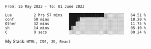 <!--START_SECTION:waka-->

```text
From: 25 May 2023 - To: 01 June 2023

Lua          2 hrs 57 mins   ████████████████░░░░░░░░░   64.51 %
conf         50 mins         ████▓░░░░░░░░░░░░░░░░░░░░   18.20 %
Other        32 mins         ███░░░░░░░░░░░░░░░░░░░░░░   11.75 %
sh           14 mins         █▒░░░░░░░░░░░░░░░░░░░░░░░   05.10 %
C            0 secs          ░░░░░░░░░░░░░░░░░░░░░░░░░   00.24 %
```

<!--END_SECTION:waka-->
My Stack: `HTML, CSS, JS, React`
